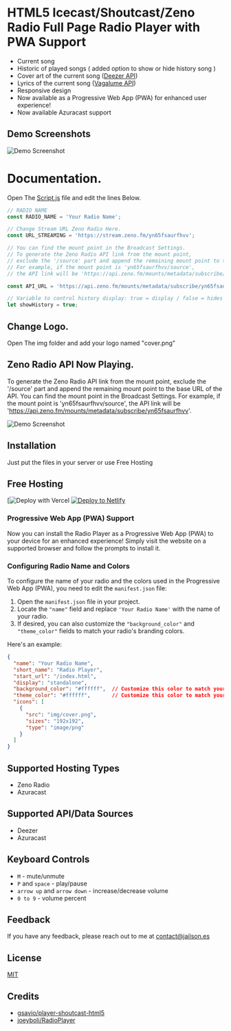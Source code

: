 # HTML5 Icecast/Shoutcast/Zeno Radio Full Page Radio Player with PWA Support

* Current song
* Historic of played songs ( added option to show or hide history song )
* Cover art of the current song ([Deezer API](https://developers.deezer.com/login?redirect=/api))
* Lyrics of the current song ([Vagalume API](https://api.vagalume.com.br/docs/))
* Responsive design
* Now available as a Progressive Web App (PWA) for enhanced user experience!
* Now available Azuracast support

## Demo Screenshots

![Demo Screenshot](https://i.imgur.com/QcbLFzn.jpg)



# Documentation.

Open The [Script.js](https://github.com/jailsonsb2/RadioPlayer-ZenoRadio/blob/main/js/script.js) file and edit the lines Below.

```javascript
// RADIO NAME
const RADIO_NAME = 'Your Radio Name';

// Change Stream URL Zeno Radio Here.
const URL_STREAMING = 'https://stream.zeno.fm/yn65fsaurfhvv';

// You can find the mount point in the Broadcast Settings.
// To generate the Zeno Radio API link from the mount point,
// exclude the '/source' part and append the remaining mount point to the base URL of the API.
// For example, if the mount point is 'yn65fsaurfhvv/source',
// the API link will be 'https://api.zeno.fm/mounts/metadata/subscribe/yn65fsaurfhvv'.

const API_URL = 'https://api.zeno.fm/mounts/metadata/subscribe/yn65fsaurfhvv'

// Variable to control history display: true = display / false = hides
let showHistory = true; 

 ```

 ## Change Logo.

 Open The img folder and add your logo named "cover.png"

 ## Zeno Radio API Now Playing.

To generate the Zeno Radio API link from the mount point,
exclude the '/source' part and append the remaining mount point to the base URL of the API.
You can find the mount point in the Broadcast Settings.
For example, if the mount point is 'yn65fsaurfhvv/source',
the API link will be 'https://api.zeno.fm/mounts/metadata/subscribe/yn65fsaurfhvv'.

![Demo Screenshot](https://i.imgur.com/8F61uyD.jpg)


 ## Installation
Just put the files in your server or use Free Hosting



## Free Hosting

[![Deploy with Vercel](https://vercel.com/new/clone?repository-url=https://github.com/beatdigitalok/beatdigitalradio)
[![Deploy to Netlify](https://www.netlify.com/img/deploy/button.svg)](https://app.netlify.com/start/deploy?repository=https://github.com/jailsonsb2/RadioPlayer-ZenoRadio)

### Progressive Web App (PWA) Support

Now you can install the Radio Player as a Progressive Web App (PWA) to your device for an enhanced experience! Simply visit the website on a supported browser and follow the prompts to install it.

### Configuring Radio Name and Colors

To configure the name of your radio and the colors used in the Progressive Web App (PWA), you need to edit the `manifest.json` file:

1. Open the `manifest.json` file in your project.
2. Locate the `"name"` field and replace `'Your Radio Name'` with the name of your radio.
3. If desired, you can also customize the `"background_color"` and `"theme_color"` fields to match your radio's branding colors.

Here's an example:

```json
{
  "name": "Your Radio Name",
  "short_name": "Radio Player",
  "start_url": "/index.html",
  "display": "standalone",
  "background_color": "#ffffff",  // Customize this color to match your branding
  "theme_color": "#ffffff",       // Customize this color to match your branding
  "icons": [
    {
      "src": "img/cover.png",
      "sizes": "192x192",
      "type": "image/png"
    }
  ]
}

```

## Supported Hosting Types
* Zeno Radio
* Azuracast

## Supported API/Data Sources
* Deezer
* Azuracast

## Keyboard Controls 
* `M` - mute/unmute
* `P` and `space` - play/pause
* `arrow up` and `arrow down` - increase/decrease volume
* `0 to 9` - volume percent


## Feedback

If you have any feedback, please reach out to me at contact@jailson.es


## License

[MIT](https://github.com/gsavio/player-shoutcast-html5/blob/master/LICENSE)

## Credits
* [gsavio/player-shoutcast-html5](https://github.com/gsavio/player-shoutcast-html5)
* [joeyboli/RadioPlayer](https://github.com/joeyboli/RadioPlayer)


